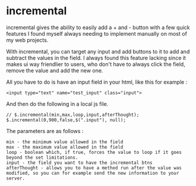 # incremental
incremental gives the ability to easily add a + and - button with a few quick features I found myself always needing to implement manually on most of my web projects.

With incremental, you can target any input and add buttons to it to add and subtract the values in the field.
I always found this feature lacking since it makes ui way friendlier to users, who don't have to always click the field, remove the value
and add the new one.

All you have to do is have an input field in your html, like this for example : 

    <input type="text" name="test_input" class="input">
    
And then do the following in a local js file.

    // $.incremental(min,max,loop,input,afterThought);
    $.incremental(0,900,false,$(".input"), null); 
    
The parameters are as follows :

    min - the minimum value allowed in the field
    max - the maximum value allowed in the field
    loop - boolean which, if true, forces the value to loop if it goes beyond the set limitations.
    input - the field you want to have the incremental btns
    afterThought - allows you to have a method run after the value was modified, so you can for example send the new information to your server.
